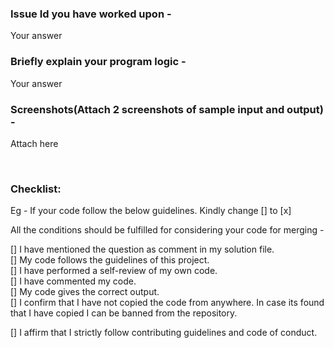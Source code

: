 ### Issue Id you have worked upon - 
Your answer

### Briefly explain your program logic - 
Your answer

### Screenshots(Attach 2 screenshots of sample input and output) - 
Attach here


<br>

### Checklist:
Eg - If your code follow the below guidelines. Kindly change [] to [x]

All the conditions should be fulfilled for considering your code for merging -

[] I have mentioned the question as comment in my solution file.<br>
[] My code follows the guidelines of this project.<br>
[] I have performed a self-review of my own code.<br>
[] I have commented my code.<br>
[] My code gives the correct output.<br>
[] I confirm that I have not copied the code from anywhere. In case its found that I have copied I can be banned from the repository.<br>


[] I affirm that I strictly follow contributing guidelines and code of conduct.
